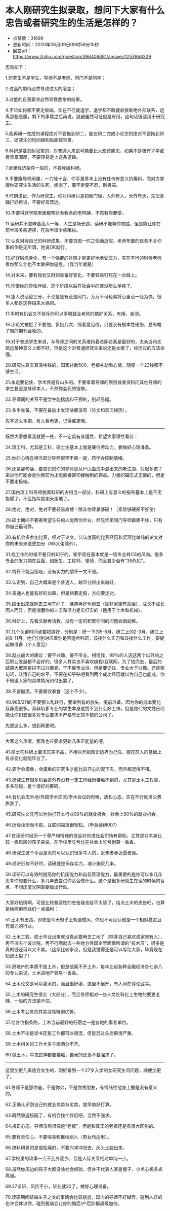 # 本人刚研究生拟录取，想问下大家有什么忠告或者研究生的生活是怎样的？
- 点赞数：31699
- 更新时间：2020年06月09日09时58分15秒
- 回答url：https://www.zhihu.com/question/396409881/answer/1253968329
<body>
 <p data-pid="aIuHSEB_">忠告如下：</p>
 <p data-pid="6_fAkmLw">1.研究生不是学生，导师不是老师，同门不是同学；</p>
 <p data-pid="GiCRWyt4">2.过高的期待必然导致过大的落差；</p>
 <p data-pid="1DbAWLoK">3.过低的自我要求必然导致悲惨的结果。</p>
 <p data-pid="1nmHpo8e">4.不论如何都不要走极端，实在不行就退学，退学都不敢就直接断绝外部联系，远离那些恶魔，剩下的事情之后再说，逃避虽然可耻但是有用，这句话很适用于研究生。</p>
 <p data-pid="Z3Mby5et">5.能再研一完成的课程绝对不要拖到研二，能在研二完成小论文的绝对不要拖到研三，研究生的时间越到后面越宝贵。</p>
 <p data-pid="yJM-5GwY">6.科研是要忍耐寂寞的，对普通人来说可能要比火影还能忍，如果不是极有才华或者背景深厚，不要轻易走上这条道路。</p>
 <p data-pid="Yy0AvdsC">7.家里经济条件一般的，不要死磕科研。</p>
 <p data-pid="tJgTBeIJ">8.不要跟导师闹僵，一力降十会，你手里基本上没有任何有意义的筹码，而对方掌握你研究生生活的生死，闹崩了，要不走要不忍，别极端。</p>
 <p data-pid="m5zTCq2_">9.时刻谨记，作为研究生，你对科研只是初窥门径，人外有人，天外有天，先把基础打好再说，不要好高骛远。</p>
 <p data-pid="bmDienIW">10.不要得罪学院里面那帮财务教务的老阿姨，不然有你罪受。</p>
 <p data-pid="NPoLyz2F">11.读研并不意味着高人一等，人生是场长跑，读研不能帮你取胜，但是能让你在前半段多些选择，在后半段少些阻拦。</p>
 <p data-pid="fyMbgb1_">12.认真对待自己的科研成果，不要贪图一时之快而造假，老师布置的任务不关你事的倒是无所谓，他说OK就行。</p>
 <p data-pid="zQop1n3F">13.好好锻炼身体，有一个强健的体魄才能更好地承受压力，实在不行的时候老师看你那么壮也不太敢把你逼急。（我当年就是）</p>
 <p data-pid="-N4RHflM">14.对未来，要有规划又时刻准备好变化，不要轻易钉死在一台路上。</p>
 <p data-pid="qlYP3pE9">15.珍惜你的异性伴侣，这个阶段以后在社会中的就没那么单纯了。</p>
 <p data-pid="Sy1vAxHm">16.逢人说话留三分，不论是是有还是同门，万万不可轻易将心里话一吐为快，很多人都是这样招来大祸的。</p>
 <p data-pid="8WdiQwCl">17.平时有机会又不排斥的可以多喝就业老师的搞好关系，有用，亲测。</p>
 <p data-pid="IclPzung">18.小论文被拒了不要怕，多投几次，照着意见改，只要没有根本性硬伤，总有瞎了眼的期刊会收的。</p>
 <p data-pid="J4d3CRuO">19.对于普通学生来说，与导师之间的关系维持着若即若离是最好的，太亲近和太疏远某种意义上都不好，但是这个对普通研究生来说还是太难了，经历过的应该会懂。</p>
 <p data-pid="Q5t8EW2n">20.研究生其实真没啥钱的，国家补助500，老板补助看心情，随便一个23线都不够生活。</p>
 <p data-pid="1BSvhBnV">21.永远要记住，学术界是有山头的。不要拿着导师的项目或者资料问其他导师的学生甚至是导师本人，不然你会死的很惨。</p>
 <p data-pid="Bq8hzifo">22.导师间的关系不是学生能揣度和干预的，别轻易碰。</p>
 <p data-pid="ZhW4PGrh">23.多手准备，不要在最后才发现啥都没有（论文和实习经历）。</p>
 <p data-pid="zpDruoU0">先写这么多把，有人看再更，记得催更哦。</p>
 <hr>
 <p data-pid="u5qe3QY1">既然大家想看我就更一些，不一定具有普适性，希望大家理性看待：</p>
 <p data-pid="Yu9W80XR">24.理工科，尤其是工科，硕士生基本上就是廉价劳动力，要做好心理准备。</p>
 <p data-pid="X78jMIqd">25.你的心情在相当部分导师眼里不值一提，药学会控制情绪。</p>
 <p data-pid="Q7ut89YW">26.还是那句话，要意识的你的导师是从尸山血海中混出来的老江湖，对很多孩子来说他可能会是你目前为止能直接密切接触到的顶点。力量的碾压式无情的，但是不要走极端。</p>
 <p data-pid="JDTMgE2d">27.国内理工科导师脱离科研的占相当一部分，科研上有意义的指导基本上是不用指望了，不乱指挥就谢天谢地了。</p>
 <p data-pid="JCWnJizA">28.绝对，绝对，绝对不要轻易直博！除非你背景够硬！（素质够硬都不好使）</p>
 <p data-pid="fNrbwDw8">29.硕士期间不要寄希望与任何人能帮你毕业，师兄师弟同门导师都靠不住，只有你自己最可靠。</p>
 <p data-pid="cTyBpEau">30.有机会多参加比赛，相对于论文，公认度高的比赛经历和奖项比单纯的论文对你的未来来说更加分（NS大佬除外）。</p>
 <p data-pid="VMUEDNU8">31.找工作的时候不要只听知乎的，知乎现在基本就是一切专业转CS的风向。很多专业的发力期在后面，如医生、工程师、律师，而且甚少会有“35危机”。</p>
 <p data-pid="1o00MwxP">32.情怀不能当饭吃，没有实力的情怀一文不值。</p>
 <p data-pid="DnDBYkyL">33.认识到，自己大概率是个普通人，越早分辨出来越好。</p>
 <p data-pid="sKWXrgvh">34.普通人也能有好的出路，但是路要走稳，方向要走对。</p>
 <p data-pid="PLjhgt57">35.硕士出来就别去工地车间了，待遇再好也别去（除非家里有高层），成长不成长因人而异，但是消磨你的斗志和活力是实打实的（适用于土木和机械）。</p>
 <p data-pid="yFEJp23e">36.科研上，先看文献再请教，没有一定的积累你问的问题会很幼稚。</p>
 <p data-pid="8Np9zUkQ">37.几个关键时间点要把握好，分别是：研一下的5-6月，研二上的2-3月，研三上的9-11月。他们分别对应着你是否适合科研，该找什么实习和该找什么工作，要提前做准备（个人意见）</p>
 <p data-pid="RImGuJg_">38.就业最大的建议：要不兴趣、要不专业。相信我，99%的人选这两个以外的之后职业发展都不会好的。很多人其实也不喜欢编程/互联网，为了钱而去，最后的结果大概率是拼不过兴趣党，干不赢专业派。但是要记住，专业大于兴趣。还是那句话，认清自己的水平，不要在知乎贴吧看到两个成功经历就以为自己也能成，你不知道人家的具体情况和付出罢了。</p>
 <p data-pid="98aaflcl">39.不要酗酒，不要暴饮暴食（这个不少）。</p>
 <p data-pid="FmTrda3M">40.985/211的不要那么乱转行，要做到有的放矢，提前准备。因为你的成本要比双非高很多。双非坑爹专业的学生本身就找不到什么好工作，但是你们的文凭已经能让你们去很多对专业要求不严格有比较不错的公司了。</p>
 <p data-pid="5w_kBBy5">先更这么多，想到再更吧。</p>
 <hr>
 <p data-pid="kjXTT7MV">大家这么热情，那我也应要求更新几条正能量的吧。</p>
 <p data-pid="trxRN5xa">41.硕士在科研上要求其实不高，不用以开拓知识边界为己任，能在前人的基础上有点变化就能毕业了。</p>
 <p data-pid="WPX-hss4">42.要学会摸鱼，会摸鱼的研究生才能比较开心的混下去，而且都混得不错。</p>
 <p data-pid="7PBR7VMF">43.研究生有很多机会是外界没有一定工作经历接触不到的，尤其是土木工程类，多多珍惜，是个很好的筹码。</p>
 <p data-pid="qmPgFWz5">44.有机会去外地/外国学术交流/学术会议的时候，放松心态，实在不行就当公费旅游了。</p>
 <p data-pid="j5AC_5ap">45.研究生文凭可以为你打开本行业99%的就业机会，社会上90%的就业机会。</p>
 <p data-pid="KD7RwEwd">46.历经读研而不疯，互联网福报很轻松。（毕竟读研007）</p>
 <p data-pid="c0vlnkb4">47.在读研时经历一个尊严和情绪的低谷对你进社会职场有帮助，尤其是对本身比较一帆风顺的孩子来说，在学校里吃亏比在社会上吃亏划算一丢丢。</p>
 <p data-pid="TPKGIf1a">48.研究生这个平台是真的可以认识很多牛人的，近朱者赤近墨者黑。</p>
 <p data-pid="jNvl8qxh">49.经济形势不好时，读研就是保存实力，减小炮灰几率。</p>
 <p data-pid="NSNjyIB_">50.读研可以有效的提高你的抗压能力和自我管理能力，最重要的是你可以多几年思考你想要什么，多几年去尝试你适合做什么。这个是很多研究生在读的时候的盲点，不想虚度光阴就要做出行动。</p>
 <hr>
 <p data-pid="F1vprVl5">大家好热情啊，可是比较普适性的忠告我也给不太除了，给点土木的忠告吧，也算是给师弟师妹们一点福利：</p>
 <p data-pid="sDycCa0b">51.土木有出路，即使是今天知乎上劝退成风，你也不可否认他是一个相对稳定且有潜力的行业。</p>
 <p data-pid="4PdXtHl0">52.土木工程，硕士毕业出来就没真必要再去工地了（除非自己喜欢或家里有人），再不济去个设计院，再不行啊就去一些地方性国企里面做所谓的“技术员”，很多是真的钱还可以又不累。（这条比较争议，但是我觉得还是可以写给大家，毕竟现在劝退太狠了）</p>
 <p data-pid="RAmH2Z3Q">53.房地产的本质不是土木，但是他离不开土木，每年比起各种金融经济杂七杂八的专业来说，土木进地产容易一丢丢。</p>
 <p data-pid="jvRYeQ_V">54.土木论文是可以灌水的，而且很好灌，这里不展开，有人问在评论区写。</p>
 <p data-pid="XpERq4cS">55.土木的研究生很苦（大部分），而且导师相对一些人文社科化工生物的要更老辣，一般的方法镇不住。</p>
 <p data-pid="LZWdcvmu">56.土木考公务员其实没啥特别优势。</p>
 <p data-pid="U--q8oEe">57.给各位指条路，土木当前最好的归宿之一是各地的事业单位。</p>
 <p data-pid="BIvGQk73">58.土木不论是读书还是工作都可以很混，但是混过头后果很严重。</p>
 <p data-pid="SBXVIQBu">59.土木相关的工作大多与烟酒分不开。</p>
 <p data-pid="TeQNY2w7">60.做土木，牛鬼蛇神都要接触，自闭的还是不要强求了。</p>
 <hr>
 <p data-pid="6RzfrTDf">这里加更几条适合女生的，刚好看到一个27岁入学的女研究生问问题，顺便加更了。</p>
 <p data-pid="UlHuNztk">61.导师不是那你爸，不是你弟，不是你男朋友，有情绪往他身上撒是没有意义的。</p>
 <p data-pid="Fe0AIZlT">62.正确认识到自己的就业优势与劣势，提早做好打算。</p>
 <p data-pid="7oPkTie3">63.既然重返校园了，有机会找个伴侣吧，当然不强求。</p>
 <p data-pid="6D_hRqBB">64.摆正心态，导师虽然很像是“老板”，但是和真正的老板还是有很大区别的。</p>
 <p data-pid="cfcWRgCk">65.要有责任心，不要啥事都推给别人（男女均适用）。</p>
 <p data-pid="moGkqdJ-">66.搞科研真的是很枯燥的，不要兴冲冲进去，灰头土脸出来。</p>
 <p data-pid="_JoM6J-g">67.学校里的琐事一点不比外面少，但是人际关系相对单纯一点。</p>
 <p data-pid="r6r-8Gl7">68.虽然你周边的孩子大都没啥社会经验，但并不代表人家是傻子，少点心机多点真诚。</p>
 <p data-pid="1H_BiuqO">69.27读研，风险不小，毕业就30了，做好心理准备。</p>
 <p data-pid="LMxNnzoD">70.读研期间结婚生子之类的事情会比较尴尬，国内的导师不好糊弄，碰到人好的也许会体谅你，碰到极端会让你的婚后/产后抑郁超级加倍。</p>
</body>